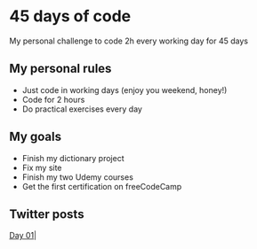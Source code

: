 # 45 days of code
My personal challenge to code 2h every working day for 45 days

## My personal rules

 - Just code in working days (enjoy you weekend, honey!)
 - Code for 2 hours 
 - Do practical exercises every day

## My goals

- Finish my dictionary project
- Fix my site
- Finish my two Udemy courses
- Get the first certification on freeCodeCamp

## Twitter posts
[Day 01](https://twitter.com/carolcode/status/1237167807164530689)|



